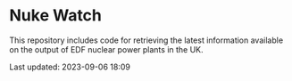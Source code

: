 # Nuke Watch

This repository includes code for retrieving the latest information available on the output of EDF nuclear power plants in the UK.

Last updated: 2023-09-06 18:09